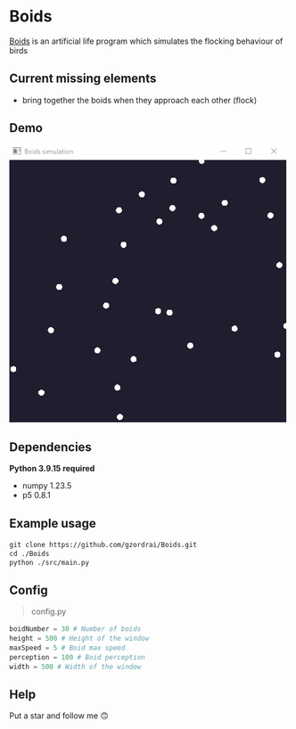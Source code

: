 # Boids
[Boids](https://fr.wikipedia.org/wiki/Boids) is an artificial life program which simulates the flocking behaviour of birds

## Current missing elements
- bring together the boids when they approach each other (flock)

## Demo
![](./demo/demo.gif)

## Dependencies
**Python 3.9.15 required**
- numpy 1.23.5
- p5 0.8.1

## Example usage
```sh-session
git clone https://github.com/gzordrai/Boids.git
cd ./Boids
python ./src/main.py
```

## Config
> config.py
```py
boidNumber = 30 # Number of boids
height = 500 # Height of the window
maxSpeed = 5 # Boid max speed
perception = 100 # Boid perception
width = 500 # Width of the window
```

## Help
Put a star and follow me 🙃